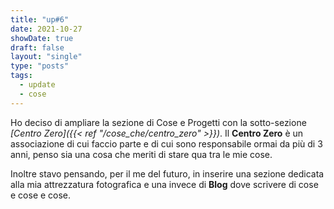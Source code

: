 ```yaml
---
title: "up#6"
date: 2021-10-27
showDate: true
draft: false
layout: "single"
type: "posts"
tags:
  - update
  - cose
---
```


Ho deciso di ampliare la sezione di Cose e Progetti con la sotto-sezione _[Centro Zero]({{< ref "/cose_che/centro_zero" >}})_.
Il **Centro Zero** è un associazione di cui faccio parte e di cui sono responsabile ormai da più di 3 anni, penso sia una cosa che meriti di stare qua tra le mie cose.

Inoltre stavo pensando, per il me del futuro, in inserire una sezione dedicata alla mia attrezzatura fotografica e una invece di **Blog** dove scrivere di cose e cose e cose.
